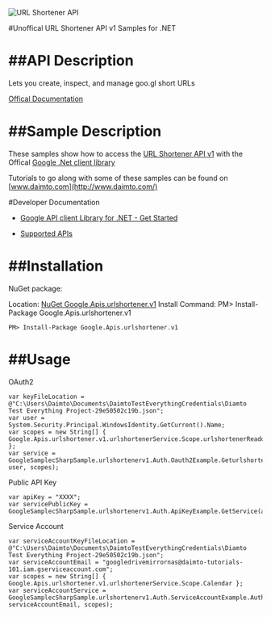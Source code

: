 ﻿![URL Shortener API](https://www.gstatic.com/images/branding/product/1x/googleg_32dp.png)

#Unoffical URL Shortener API v1 Samples for .NET  

##API Description
=============

Lets you create, inspect, and manage goo.gl short URLs

[Offical Documentation](https://developers.google.com/url-shortener/v1/getting_started)

##Sample Description
=============

These samples show how to access the [URL Shortener API v1](https://developers.google.com/url-shortener/v1/getting_started) with the Offical [Google .Net client library](https://github.com/google/google-api-dotnet-client)

Tutorials to go along with some of these samples can be found on [www.daimto.com](http://www.daimto.com/)

#Developer Documentation

* [Google API client Library for .NET - Get Started](https://developers.google.com/api-client-library/dotnet/get_started)

* [Supported APIs](https://developers.google.com/api-client-library/dotnet/apis/)

##Installation
=================================

NuGet package:

Location: [NuGet Google.Apis.urlshortener.v1](https://www.nuget.org/packages/Google.Apis.urlshortener.v1)
Install Command: PM>  Install-Package Google.Apis.urlshortener.v1

```
PM> Install-Package Google.Apis.urlshortener.v1
```

##Usage
=================================

OAuth2
```
var keyFileLocation = @"C:\Users\Daimto\Documents\DaimtoTestEverythingCredentials\Diamto Test Everything Project-29e50502c19b.json";
var user = System.Security.Principal.WindowsIdentity.GetCurrent().Name;
var scopes = new String[] { Google.Apis.urlshortener.v1.urlshortenerService.Scope.urlshortenerReadonly };
var service = GoogleSamplecSharpSample.urlshortenerv1.Auth.Oauth2Example.GeturlshortenerService(keyFileLocation, user, scopes);
```
Public API Key
```
var apiKey = "XXXX";
var servicePublicKey = GoogleSamplecSharpSample.urlshortenerv1.Auth.ApiKeyExample.GetService(apiKey);
```
Service Account
```
var serviceAccountKeyFileLocation = @"C:\Users\Daimto\Documents\DaimtoTestEverythingCredentials\Diamto Test Everything Project-29e50502c19b.json";
var serviceAccountEmail = "googledrivemirrornas@daimto-tutorials-101.iam.gserviceaccount.com";
var scopes = new String[] { Google.Apis.urlshortener.v1.urlshortenerService.Scope.Calendar };            
var serviceAccountService = GoogleSamplecSharpSample.urlshortenerv1.Auth.ServiceAccountExample.AuthenticateServiceAccount(serviceAccountKeyFileLocation, serviceAccountEmail, scopes);
```
